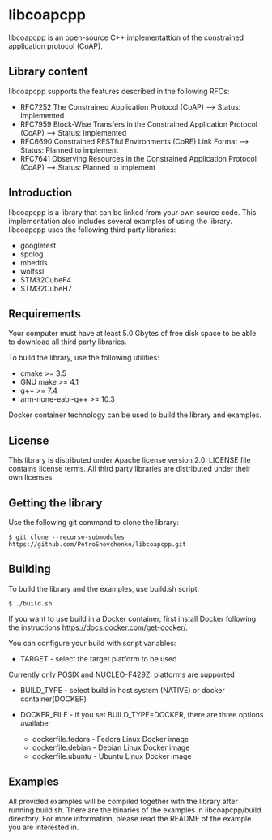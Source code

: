# libcoapcpp

libcoapcpp is an open-source C++ implementattion of the constrained application protocol (CoAP).

## Library content

libcoapcpp supports the features described in the following RFCs:
* RFC7252 The Constrained Application Protocol (CoAP) 							--> Status: Implemented
* RFC7959 Block-Wise Transfers in the Constrained Application Protocol (CoAP) 	--> Status: Implemented
* RFC6690 Constrained RESTful Environments (CoRE) Link Format 					--> Status: Planned to implement
* RFC7641 Observing Resources in the Constrained Application Protocol (CoAP) 	--> Status: Planned to implement 

## Introduction
libcoapcpp is a library that can be linked from your own source code.
This implementation also includes several examples of using the library.
libcoapcpp uses the following third party libraries:
* googletest
* spdlog
* mbedtls
* wolfssl
* STM32CubeF4
* STM32CubeH7

## Requirements
Your computer must have at least 5.0 Gbytes of free disk space to be able to download all third party libraries. 

To build the library, use the following utilities:
* cmake >= 3.5
* GNU make >= 4.1
* g++ >= 7.4
* arm-none-eabi-g++ >= 10.3

Docker container technology can be used to build the library and examples.

## License
This library is distributed under Apache license version 2.0.
LICENSE file contains license terms.
All third party libraries are distributed under their own licenses.

## Getting the library
Use the following git command to clone the library:

`$ git clone --recurse-submodules https://github.com/PetroShevchenko/libcoapcpp.git` 

## Building
To build the library and the examples, use build.sh script:

`$ ./build.sh`

If you want to use build in a Docker container, first install Docker
following the instructions https://docs.docker.com/get-docker/. 

You can configure your build with script variables:
* TARGET - select the target platform to be used

Currently only POSIX and NUCLEO-F429ZI platforms are supported
* BUILD_TYPE - select build in host system (NATIVE) or docker container(DOCKER)
* DOCKER_FILE - if you set BUILD_TYPE=DOCKER, there are three options availabe:

	- dockerfile.fedora - Fedora Linux Docker image
	- dockerfile.debian - Debian Linux Docker image
	- dockerfile.ubuntu - Ubuntu Linux Docker image

## Examples
All provided examples will be compiled together with the library after running build.sh.
There are the binaries of the examples in libcoapcpp/build directory.
For more information, please read the README of the example you are interested in.